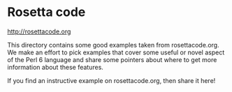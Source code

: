 # Rosetta code

http://rosettacode.org

This directory contains some good examples taken from rosettacode.org. We make
an effort to pick examples that cover some useful or novel aspect of the Perl
6 language and share some pointers about where to get more information about
these features.

If you find an instructive example on rosettacode.org, then share it here!
